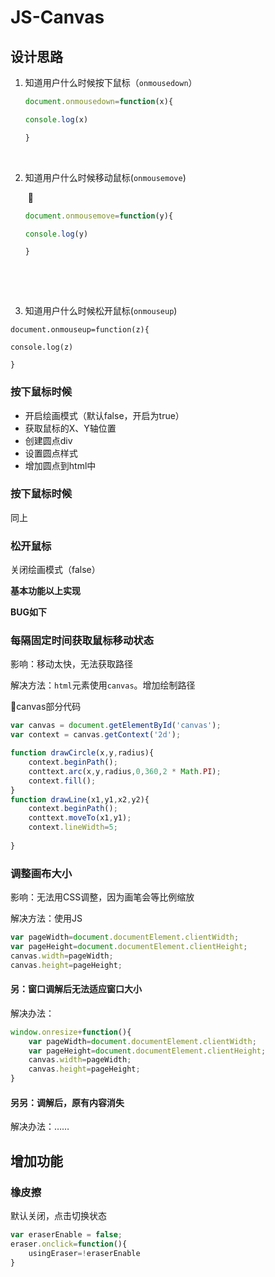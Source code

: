 # JS-Canvas

## 设计思路

1. 知道用户什么时候按下鼠标（`onmousedown`）

   

   ```javascript
   document.onmousedown=function(x){
   
   console.log(x)
   
   }
   ```

   

   ​	

2. 知道用户什么时候移动鼠标(`onmousemove`)

   ​	

   ```javascript
   document.onmousemove=function(y){
   
   console.log(y)
   
   }		
   ```

   ​	

   ​		

3. 知道用户什么时候松开鼠标(`onmouseup`)

```
document.onmouseup=function(z){

console.log(z)

}	
```



### 按下鼠标时候

- 开启绘画模式（默认false，开启为true）
- 获取鼠标的X、Y轴位置
- 创建圆点div
- 设置圆点样式
- 增加圆点到html中

### 按下鼠标时候

同上

### 松开鼠标

关闭绘画模式（false）

**基本功能以上实现**

**BUG如下**

### 每隔固定时间获取鼠标移动状态

影响：移动太快，无法获取路径

解决方法：`html`元素使用`canvas`。增加绘制路径

canvas部分代码

```javascript
var canvas = document.getElementById('canvas');
var context = canvas.getContext('2d');

function drawCircle(x,y,radius){
    context.beginPath();
    conttext.arc(x,y,radius,0,360,2 * Math.PI);
    context.fill();
}
function drawLine(x1,y1,x2,y2){
    context.beginPath();
    conttext.moveTo(x1,y1);
    context.lineWidth=5;
    
}
```



### 调整画布大小

影响：无法用CSS调整，因为画笔会等比例缩放

解决方法：使用JS

```javascript
var pageWidth=document.documentElement.clientWidth;
var pageHeight=document.documentElement.clientHeight;
canvas.width=pageWidth;
canvas.height=pageHeight;
```

#### 另：窗口调解后无法适应窗口大小

解决办法：

```javascript
window.onresize+function(){
    var pageWidth=document.documentElement.clientWidth;
	var pageHeight=document.documentElement.clientHeight;
	canvas.width=pageWidth;
	canvas.height=pageHeight;
}
```

#### 另另：调解后，原有内容消失

解决办法：……

## 增加功能

### 橡皮擦

默认关闭，点击切换状态

```javascript
var eraserEnable = false;
eraser.onclick=function(){
    usingEraser=!eraserEnable
}
```

